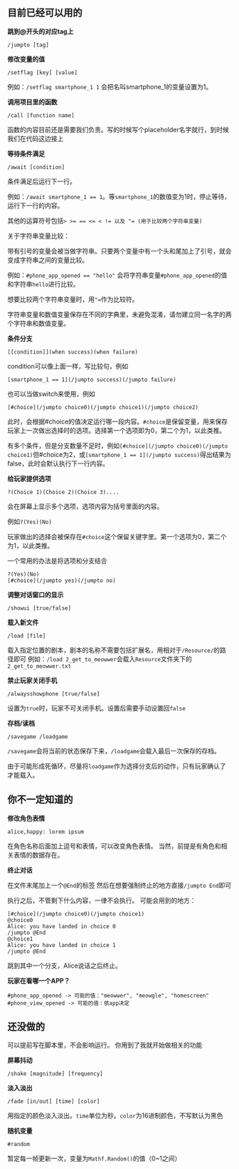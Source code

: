 ## 目前已经可以用的
**跳到@开头的对应tag上**

```/jumpto [tag]```

**修改变量的值**

```/setflag [key] [value]```

例如：```/setflag smartphone_1 1```
会把名叫smartphone_1的变量设置为1。

**调用项目里的函数**

```/call [function name]```

函数的内容目前还是需要我们负责。写的时候写个placeholder名字就行，到时候我们在代码这边接上

**等待条件满足**

```/await [condition]```

条件满足后运行下一行。

例如：```/await smartphone_1 == 1```。等```smartphone_1```的数值变为1时，停止等待，运行下一行的内容。

其他的运算符号包括```> >= == <= < != 以及 "= (用于比较两个字符串变量)```

关于字符串变量比较：

带有引号的变量会被当做字符串。只要两个变量中有一个头和尾加上了引号，就会变成字符串之间的变量比较。

例如：```#phone_app_opened == "hello"``` 会将字符串变量```#phone_app_opened```的值和字符串```hello```进行比较。

想要比较两个字符串变量时，用```"=```作为比较符。

字符串变量和数值变量保存在不同的字典里，未避免混淆，请勿建立同一名字的两个字符串和数值变量。

**条件分支**

```[[condition]](when success)(when failure)```

condition可以像上面一样，写比较句，例如

```[smartphone_1 == 1](/jumpto success)(/jumpto failure)```

也可以当做switch来使用，例如

```[#choice](/jumpto choice0)(/jumpto choice1)(/jumpto choice2)```

此时，会根据#choice的值决定运行哪一段内容。```#choice```是保留变量，用来保存玩家上一次做出选择时的选项。选择第一个选项即为0，第二个为1，以此类推。

有多个条件，但是分支数量不足时，例如```[#choice](/jumpto choice0)(/jumpto choice1)```但#choice为2，或```[smartphone_1 == 1](/jumpto success)```得出结果为false，此时会默认执行下一行内容。

**给玩家提供选项**

```?(Choice 1)(Choice 2)(Choice 3)....```

会在屏幕上显示多个选项，选项内容为括号里面的内容。

例如```?(Yes)(No)```

玩家做出的选择会被保存在```#choice```这个保留关键字里。第一个选项为0，第二个为1，以此类推。

一个常用的办法是将选项和分支结合

```
?(Yes)(No)
[#choice](/jumpto yes)(/jumpto no)
```


**调整对话窗口的显示**

```/showui [true/false]```

**载入新文件**

```/load [file]```


载入指定位置的剧本，剧本的名称不需要包括扩展名，用相对于```/Resource/```的路径即可
例如：```/load 2_get_to_meowwer```会载入```Resource```文件夹下的```2_get_to_meowwer.txt```

**禁止玩家关闭手机**

```/alwaysshowphone [true/false]```

设置为```true```时，玩家不可关闭手机。设置后需要手动设置回```false```

**存档/读档**

```/savegame /loadgame```

```/savegame```会将当前的状态保存下来，```/loadgame```会载入最后一次保存的存档。

由于可能形成死循环，尽量将```loadgame```作为选择分支后的动作，只有玩家确认了才能载入。

## 你不一定知道的

**修改角色表情**

```alice,happy: lorem ipsum```

在角色名称后面加上逗号和表情，可以改变角色表情。
当然，前提是有角色和相关表情的数据存在。

**终止对话**

在文件末尾加上一个```@End```的标签
然后在想要强制终止的地方直接```/jumpto End```即可


执行之后，不管剩下什么内容，一律不会执行。
可能会用到的地方：

```
[#choice](/jumpto choice0)(/jumpto choice1)
@choice0
Alice: you have landed in choice 0
/jumpto @End
@choice1
Alice: you have landed in choice 1
/jumpto @End
```

跳到其中一个分支，Alice说话之后终止。

**玩家在看哪一个APP？**

```
#phone_app_opened -> 可能的值："meowwer", "meowgle", "homescreen"
#phone_view_opened -> 可能的值：依app决定
```

## 还没做的

可以提前写在脚本里，不会影响运行。
你用到了我就开始做相关的功能

**屏幕抖动**

```/shake [magnitude] [frequency]```

**淡入淡出**

```/fade [in/out] [time] [color]```

用指定的颜色淡入淡出。```time```单位为秒。```color```为16进制颜色，不写默认为黑色

**随机变量**

```#random```

暂定每一帧更新一次，变量为```Mathf.Random()```的值（0~1之间）
